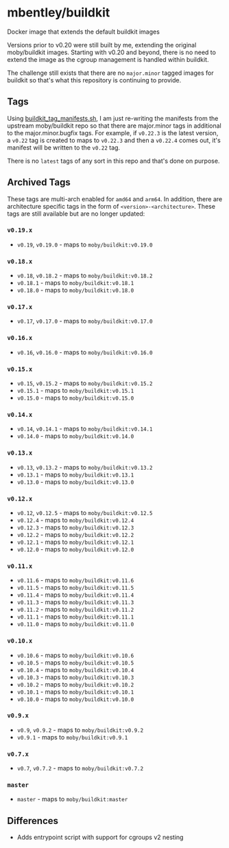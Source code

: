 # mbentley/buildkit

Docker image that extends the default buildkit images

Versions prior to v0.20 were still built by me, extending the original moby/buildkit images. Starting with v0.20 and beyond, there is no need to extend the image as the cgroup management is handled within buildkit.

The challenge still exists that there are no `major.minor` tagged images for buildkit so that's what this repository is continuing to provide.

## Tags

Using [buildkit_tag_manifests.sh](./buildkit_tag_manifests.sh), I am just re-writing the manifests from the upstream moby/buildkit repo so that there are major.minor tags in additional to the major.minor.bugfix tags. For example, if `v0.22.3` is the latest version, a `v0.22` tag is created to maps to `v0.22.3` and then a `v0.22.4` comes out, it's manifest will be written to the `v0.22` tag.

There is no `latest` tags of any sort in this repo and that's done on purpose.

## Archived Tags

These tags are multi-arch enabled for `amd64` and `arm64`. In addition, there are architecture specific tags in the form of `<version>-<architecture>`. These tags are still available but are no longer updated:

### `v0.19.x`

* `v0.19`, `v0.19.0` - maps to `moby/buildkit:v0.19.0`

### `v0.18.x`

* `v0.18`, `v0.18.2` - maps to `moby/buildkit:v0.18.2`
* `v0.18.1` - maps to `moby/buildkit:v0.18.1`
* `v0.18.0` - maps to `moby/buildkit:v0.18.0`

### `v0.17.x`

* `v0.17`, `v0.17.0` - maps to `moby/buildkit:v0.17.0`

### `v0.16.x`

* `v0.16`, `v0.16.0` - maps to `moby/buildkit:v0.16.0`

### `v0.15.x`

* `v0.15`, `v0.15.2` - maps to `moby/buildkit:v0.15.2`
* `v0.15.1` - maps to `moby/buildkit:v0.15.1`
* `v0.15.0` - maps to `moby/buildkit:v0.15.0`

### `v0.14.x`

* `v0.14`, `v0.14.1` - maps to `moby/buildkit:v0.14.1`
* `v0.14.0` - maps to `moby/buildkit:v0.14.0`

### `v0.13.x`

* `v0.13`, `v0.13.2` - maps to `moby/buildkit:v0.13.2`
* `v0.13.1` - maps to `moby/buildkit:v0.13.1`
* `v0.13.0` - maps to `moby/buildkit:v0.13.0`

### `v0.12.x`

* `v0.12`, `v0.12.5` - maps to `moby/buildkit:v0.12.5`
* `v0.12.4` - maps to `moby/buildkit:v0.12.4`
* `v0.12.3` - maps to `moby/buildkit:v0.12.3`
* `v0.12.2` - maps to `moby/buildkit:v0.12.2`
* `v0.12.1` - maps to `moby/buildkit:v0.12.1`
* `v0.12.0` - maps to `moby/buildkit:v0.12.0`

### `v0.11.x`

* `v0.11.6` - maps to `moby/buildkit:v0.11.6`
* `v0.11.5` - maps to `moby/buildkit:v0.11.5`
* `v0.11.4` - maps to `moby/buildkit:v0.11.4`
* `v0.11.3` - maps to `moby/buildkit:v0.11.3`
* `v0.11.2` - maps to `moby/buildkit:v0.11.2`
* `v0.11.1` - maps to `moby/buildkit:v0.11.1`
* `v0.11.0` - maps to `moby/buildkit:v0.11.0`

### `v0.10.x`

* `v0.10.6` - maps to `moby/buildkit:v0.10.6`
* `v0.10.5` - maps to `moby/buildkit:v0.10.5`
* `v0.10.4` - maps to `moby/buildkit:v0.10.4`
* `v0.10.3` - maps to `moby/buildkit:v0.10.3`
* `v0.10.2` - maps to `moby/buildkit:v0.10.2`
* `v0.10.1` - maps to `moby/buildkit:v0.10.1`
* `v0.10.0` - maps to `moby/buildkit:v0.10.0`

### `v0.9.x`

* `v0.9`, `v0.9.2` - maps to `moby/buildkit:v0.9.2`
* `v0.9.1` - maps to `moby/buildkit:v0.9.1`

### `v0.7.x`

* `v0.7`, `v0.7.2` - maps to `moby/buildkit:v0.7.2`

### `master`

* `master` - maps to `moby/buildkit:master`

## Differences

* Adds entrypoint script with support for cgroups v2 nesting
